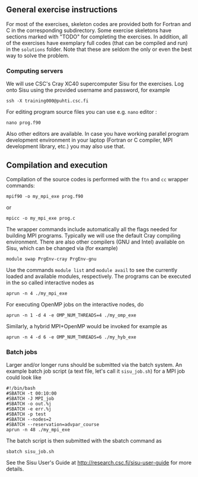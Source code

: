 ## General exercise instructions

For most of the exercises, skeleton codes are provided both for Fortran and C
in the corresponding subdirectory. Some exercise skeletons have sections
marked with "TODO" for completing the exercises. In addition, all of the
exercises have exemplary full codes (that can be compiled and run) in the
`solutions` folder. Note that these are seldom the only or even the best way to
solve the problem.

### Computing servers
We will use CSC's Cray XC40 supercomputer Sisu for the exercises. Log onto
Sisu using the provided username and password, for example

```
ssh -X training000@puhti.csc.fi
```

For editing program source files you can use e.g. `nano` editor :

```
nano prog.f90
```

Also other editors  are available.
In case you have working parallel program development environment in your
laptop (Fortran or C compiler, MPI development library, etc.) you may also use
that.

## Compilation and execution
Compilation of the source codes is performed with the `ftn` and `cc` wrapper
commands:
```
mpif90 -o my_mpi_exe prog.f90
```
or
```
mpicc -o my_mpi_exe prog.c
```

The wrapper commands include automatically all the flags needed for building
MPI programs.
Typically we will use the default Cray compiling environment. There are also
other compilers (GNU and Intel) available on Sisu, which  can be changed via
(for example)
```
module swap PrgEnv-cray PrgEnv-gnu
```
Use the commands `module list` and `module avail` to see the currently loaded
and available modules, respectively.
The programs can be executed in the so called interactive nodes as
```
aprun -n 4 ./my_mpi_exe
```
For executing OpenMP jobs on the interactive nodes, do
```
aprun -n 1 -d 4 -e OMP_NUM_THREADS=4 ./my_omp_exe
```
Similarly, a hybrid MPI+OpenMP would be invoked for example as
```
aprun -n 4 -d 6 -e OMP_NUM_THREADS=6 ./my_hyb_exe
```

### Batch jobs
Larger and/or longer runs should be submitted via the batch system. An example
batch job script (a text file, let's call it `sisu_job.sh`) for a MPI job
could look like
```
#!/bin/bash
#SBATCH -t 00:10:00
#SBATCH -J MPI_job
#SBATCH -o out.%j
#SBATCH -e err.%j
#SBATCH -p test
#SBATCH --nodes=2
#SBATCH --reservation=advpar_course
aprun -n 48 ./my_mpi_exe
```

The batch script is then submitted with the sbatch command as
```
sbatch sisu_job.sh
```
See the Sisu User's Guide at http://research.csc.fi/sisu-user-guide for more
details.


